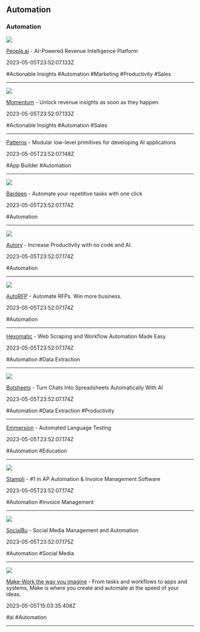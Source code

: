 ## Automation

### Automation



![](https://images.ctfassets.net/yuio4g5azqaw/30f1NyIEVr2qdtICY7Mx6Q/fd950c7f3792d3edc5d98fda0e000c64/finding_words_og.png)

[People.ai](https://words.empathy.com) - AI-Powered Revenue Intelligence Platform

2023-05-05T23:52:07.133Z

#Actionable Insights #Automation #Marketing #Productivity #Sales

---



![](https://groupthink.com/_next/static/media/OG-Header-Problem.bd95702b.jpg)

[Momentum](https://groupthink.com) - Unlock revenue insights as soon as they happen

2023-05-05T23:52:07.133Z

#Actionable Insights #Automation #Sales

---



[Patterns](https://petalica.com) - Modular low-level primitives for developing AI applications

2023-05-05T23:52:07.148Z

#App Builder #Automation

---



![](https://images.prismic.io/deepset/8d9ab5a6-8192-4e70-a17f-c37fbf2239f6_deepset-cloud-hero.png?auto=compress,format&rect=0,86,1200,628&w=1200&h=628)

[Bardeen](https://deepset.ai) - Automate your repetitive tasks with one click

2023-05-05T23:52:07.174Z

#Automation

---



![](https://ecold.ai/link_preview.png)

[Autory](https://ecold.ai) - Increase Productivity with no code and AI.

2023-05-05T23:52:07.174Z

#Automation

---



![](https://static.wixstatic.com/media/1516c0_de9f41fdf6434d83b535bfd21b8a9a46%7Emv2.jpeg/v1/fit/w_2500,h_1330,al_c/1516c0_de9f41fdf6434d83b535bfd21b8a9a46%7Emv2.jpeg)

[AutoRFP](https://inkteeai.com) - Automate RFPs. Win more business.

2023-05-05T23:52:07.174Z

#Automation

---



[Hexomatic](https://instoried.com) - Web Scraping and Workflow Automation Made Easy

2023-05-05T23:52:07.174Z

#Automation #Data Extraction

---



![](https://www.maxai.me/social.png)

[Botsheets](https://usechatgpt.ai) - Turn Chats Into Spreadsheets Automatically With AI

2023-05-05T23:52:07.174Z

#Automation #Data Extraction #Productivity

---



[Emmersion](https://copilotly.com) - Automated Language Testing

2023-05-05T23:52:07.174Z

#Automation #Education

---



![](https://www.lunit.io/og_img.png)

[Stampli](https://lunit.io) - #1 in AP Automation & Invoice Management Software

2023-05-05T23:52:07.174Z

#Automation #Invoice Management

---



![](https://symbl.ai/wp-content/uploads/2022/02/2022_0211_SocialShareImage-fixed.jpg)

[SocialBu](https://symbl.ai) - Social Media Management and Automation

2023-05-05T23:52:07.175Z

#Automation #Social Media

---



![](https://images.ctfassets.net/qqlj6g4ee76j/3JMOVllWFLEYAExIuNexJ5/0c5e245d7212236b5ce245e03cc5bdc6/OG-Image_.png)

[Make-Work the way you imagine](https://www.make.com/en) - From tasks and workflows to apps and systems, Make is where you create and automate at the speed of your ideas.

2023-05-05T15:03:35.408Z

#ai #Automation

---
